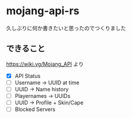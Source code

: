 # mojang-api-rs

久しぶりに何か書きたいと思ったのでつくりました

## できること

https://wiki.vg/Mojang_API より

- [x] API Status
- [ ] Username -> UUID at time
- [ ] UUID -> Name history
- [ ] Playernames -> UUIDs
- [ ] UUID -> Profile + Skin/Cape
- [ ] Blocked Servers
